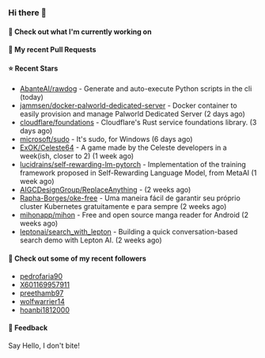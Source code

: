 ### Hi there 👋

#### 👷 Check out what I'm currently working on

#### 🔨 My recent Pull Requests


#### ⭐ Recent Stars

- [AbanteAI/rawdog](https://github.com/AbanteAI/rawdog) - Generate and auto-execute Python scripts in the cli (today)
- [jammsen/docker-palworld-dedicated-server](https://github.com/jammsen/docker-palworld-dedicated-server) - Docker container to easily provision and manage Palworld Dedicated Server (2 days ago)
- [cloudflare/foundations](https://github.com/cloudflare/foundations) - Cloudflare&#39;s Rust service foundations library. (3 days ago)
- [microsoft/sudo](https://github.com/microsoft/sudo) - It&#39;s sudo, for Windows (6 days ago)
- [ExOK/Celeste64](https://github.com/ExOK/Celeste64) - A game made by the Celeste developers in a week(ish, closer to 2) (1 week ago)
- [lucidrains/self-rewarding-lm-pytorch](https://github.com/lucidrains/self-rewarding-lm-pytorch) - Implementation of the training framework proposed in Self-Rewarding Language Model, from MetaAI (1 week ago)
- [AIGCDesignGroup/ReplaceAnything](https://github.com/AIGCDesignGroup/ReplaceAnything) -  (2 weeks ago)
- [Rapha-Borges/oke-free](https://github.com/Rapha-Borges/oke-free) - Uma maneira fácil de garantir seu próprio cluster Kubernetes gratuitamente e para sempre (2 weeks ago)
- [mihonapp/mihon](https://github.com/mihonapp/mihon) - Free and open source manga reader for Android (2 weeks ago)
- [leptonai/search_with_lepton](https://github.com/leptonai/search_with_lepton) - Building a quick conversation-based search demo with Lepton AI. (2 weeks ago)

#### 👯 Check out some of my recent followers

- [pedrofaria90](https://github.com/pedrofaria90)
- [X601169957911](https://github.com/X601169957911)
- [preethamb97](https://github.com/preethamb97)
- [wolfwarrier14](https://github.com/wolfwarrier14)
- [hoanbi1812000](https://github.com/hoanbi1812000)

#### 💬 Feedback

Say Hello, I don't bite!